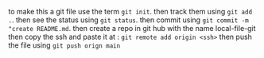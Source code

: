 to make this a git file use the term `git init`.
then track them using `git add .`.
then see the status using `git status`.
then commit using `git commit -m "create README.md`.
then create a repo in git hub with the name local-file-git
then copy the ssh and paste it at <ssh> : `git remote add origin <ssh>`
then push the file using `git push orign main`
